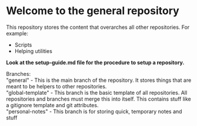 # Welcome to the general repository  

This repository stores the content that overarches all other repositories. For example:  
- Scripts
- Helping utilities

**Look at the setup-guide.md file for the procedure to setup a repository.**  

Branches:  
"general" - This is the main branch of the repository. It stores things that are meant to be helpers to other repositories.  
"global-template" - This branch is the basic template of all repositories. All repositories and branches must merge this into itself. This contains stuff like a gitignore template and git attributes.  
"personal-notes" - This branch is for storing quick, temporary notes and stuff  
